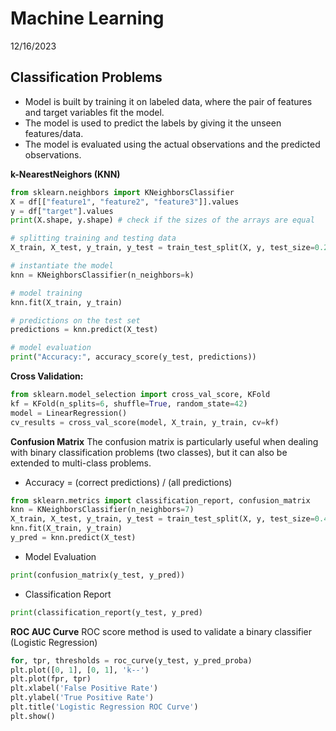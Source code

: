 # Machine Learning

12/16/2023

## Classification Problems
- Model is built by training it on labeled data, where the pair of features and target variables fit the model.
- The model is used to predict the labels by giving it the unseen features/data.
- The model is evaluated using the actual observations and the predicted observations.

**k-NearestNeighors (KNN)**

```python
from sklearn.neighbors import KNeighborsClassifier
X = df[["feature1", "feature2", "feature3"]].values
y = df["target"].values
print(X.shape, y.shape) # check if the sizes of the arrays are equal

# splitting training and testing data
X_train, X_test, y_train, y_test = train_test_split(X, y, test_size=0.25, random_state=123)

# instantiate the model
knn = KNeighborsClassifier(n_neighbors=k)

# model training
knn.fit(X_train, y_train)

# predictions on the test set
predictions = knn.predict(X_test)

# model evaluation
print("Accuracy:", accuracy_score(y_test, predictions))
```

**Cross Validation:**
```python
from sklearn.model_selection import cross_val_score, KFold
kf = KFold(n_splits=6, shuffle=True, random_state=42)
model = LinearRegression()
cv_results = cross_val_score(model, X_train, y_train, cv=kf)
```

**Confusion Matrix**
The confusion matrix is particularly useful when dealing with binary classification problems (two classes), but it can also be extended to multi-class problems.
- Accuracy = (correct predictions) / (all predictions)

```python
from sklearn.metrics import classification_report, confusion_matrix
knn = KNeighborsClassifier(n_neighbors=7)
X_train, X_test, y_train, y_test = train_test_split(X, y, test_size=0.4, random_state=42)
knn.fit(X_train, y_train)
y_pred = knn.predict(X_test)
```

- Model Evaluation

```python
print(confusion_matrix(y_test, y_pred))

```

- Classification Report

```python  
print(classification_report(y_test, y_pred)

```

**ROC AUC Curve**
ROC score method is used to validate a binary classifier (Logistic Regression)

```python
for, tpr, thresholds = roc_curve(y_test, y_pred_proba)
plt.plot([0, 1], [0, 1], 'k--')
plt.plot(fpr, tpr)
plt.xlabel('False Positive Rate')
plt.ylabel('True Positive Rate')
plt.title('Logistic Regression ROC Curve')
plt.show()
```




















